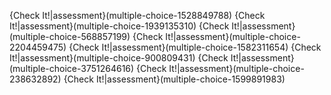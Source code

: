 {Check It!|assessment}(multiple-choice-1528849788)
{Check It!|assessment}(multiple-choice-1939135310)
{Check It!|assessment}(multiple-choice-568857199)
{Check It!|assessment}(multiple-choice-2204459475)
{Check It!|assessment}(multiple-choice-1582311654)
{Check It!|assessment}(multiple-choice-900809431)
{Check It!|assessment}(multiple-choice-3751264616)
{Check It!|assessment}(multiple-choice-238632892)
{Check It!|assessment}(multiple-choice-1599891983)

